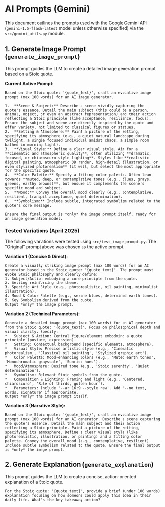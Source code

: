 # AI Prompts (Gemini)

This document outlines the prompts used with the Google Gemini API (`gemini-1.5-flash-latest` model unless otherwise specified) via the `src/gemini_utils.py` module.

## 1. Generate Image Prompt (`generate_image_prompt`)

This prompt guides the LLM to create a detailed image generation prompt based on a Stoic quote.

**Current Active Prompt:**

```text
Based on the Stoic quote: '{quote_text}', craft an evocative image prompt (max 100 words) for an AI image generator.

1.  **Scene & Subject:** Describe a scene vividly capturing the quote's essence. Detail the main subject (this could be a person, animal, object, or even an abstract representation) and their action reflecting a Stoic principle (like acceptance, resilience, focus). Ensure the subject and scene are directly inspired by the quote and offer variety, not limited to classical figures or statues.
2.  **Setting & Atmosphere:** Paint a picture of the setting, specifying its atmosphere (e.g., a quiet natural landscape during twilight, a single focused individual amidst chaos, a simple room bathed in morning light).
3.  **Visual Style:** Define a clear visual style. Aim for a **cinematic and atmospheric quality**, often utilizing **dramatic, focused, or chiaroscuro-style lighting**. Styles like **realistic digital painting, atmospheric 3D render, high-detail illustration, or even stylized photorealism** fit well, but select the most appropriate for the specific quote.
4.  **Color Palette:** Specify a fitting color palette. Often lean towards **muted, deep, or contemplative tones (e.g., blues, grays, greens, earthy browns)**, but ensure it complements the scene's specific mood and subject.
5.  **Mood:** Convey the overall mood clearly (e.g., contemplative, resilient, tranquil acceptance, quiet determination).
6.  **Symbolism:** Include subtle, integrated symbolism related to the quote's core message.

Ensure the final output is *only* the image prompt itself, ready for an image generation model.
```

### Tested Variations (April 2025)

The following variations were tested using `src/test_image_prompt.py`. The "Original" prompt above was chosen as the active prompt.

**Variation 1 (Concise & Direct):**

```text
Create a visually striking image prompt (max 100 words) for an AI generator based on the Stoic quote: '{quote_text}'. The prompt must evoke Stoic philosophy and clearly define:
1. Subject/Action embodying a core principle from the quote.
2. Setting reinforcing the theme.
3. Specific Art Style (e.g., photorealistic, oil painting, minimalist illustration).
4. Mood & Color Palette (e.g., serene blues, determined earth tones).
5. Key Symbolism derived from the quote.
Output *only* the image prompt.
```

**Variation 2 (Technical Parameters):**

```text
Generate a detailed image prompt (max 100 words) for an AI generator from the Stoic quote: '{quote_text}'. Focus on philosophical depth and visual clarity. Specify:
*   Subject & Action: Central figure/element embodying a quote principle (posture, expression).
*   Setting: Contextual background (specific elements, atmosphere).
*   Visual Style: Precise artistic style (e.g., 'Cinematic photorealism', 'Classical oil painting', 'Stylized graphic art').
*   Color Palette: Mood-enhancing colors (e.g., 'Muted earth tones', 'Monochromatic grayscale', 'Sunrise hues').
*   Mood/Atmosphere: Desired tone (e.g., 'Stoic serenity', 'Quiet determination').
*   Symbolism: Relevant Stoic symbols from the quote.
*   Composition & Lighting: Framing and light (e.g., 'Centered, chiaroscuro', 'Rule of thirds, golden hour').
*   Parameters: Include '--ar 16:9 --style raw'. Add '--no text, words, signature' if appropriate.
Output *only* the image prompt itself.
```

**Variation 3 (Narrative Style):**

```text
Based on the Stoic quote: '{quote_text}', craft an evocative image prompt (max 100 words) for an AI generator. Describe a scene capturing the quote's essence. Detail the main subject and their action reflecting a Stoic principle. Paint a picture of the setting, specifying its atmosphere. Define a clear visual style (like photorealistic, illustration, or painting) and a fitting color palette. Convey the overall mood (e.g., contemplative, resilient). Include subtle symbolism related to the quote. Ensure the final output is *only* the image prompt.
```

## 2. Generate Explanation (`generate_explanation`)

This prompt guides the LLM to create a concise, action-oriented explanation of a Stoic quote.

```text
For the Stoic quote: '{quote_text}', provide a brief (under 100 words) explanation focusing on how someone could apply this idea in their daily life. What's the key takeaway action?
